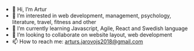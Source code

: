 - 👋 Hi, I’m Artur
- 👀 I’m interested in web development, management, psychology, literature, travel, fitness and other
- 🌱 I’m currently learning Javascript, Agile, React and Swedish language
- 💞️ I’m looking to collaborate on website layout, web development
- 📫 How to reach me: arturs.jarovojs2018@gmail.com

<!---
Eijey/Eijey is a ✨ special ✨ repository because its `README.md` (this file) appears on your GitHub profile.
You can click the Preview link to take a look at your changes.
--->
